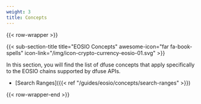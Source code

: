 ```yaml
---
weight: 3
title: Concepts
---
```


{{< row-wrapper >}}

{{< sub-section-title title="EOSIO Concepts" awesome-icon="far fa-book-spells" icon-link="/img/icon-crypto-currency-eosio-01.svg" >}}

In this section, you will find the list of dfuse concepts that apply specifically to the EOSIO
chains supported by dfuse APIs.

- [Search Ranges]({{< ref "/guides/eosio/concepts/search-ranges" >}})

{{< row-wrapper-end >}}